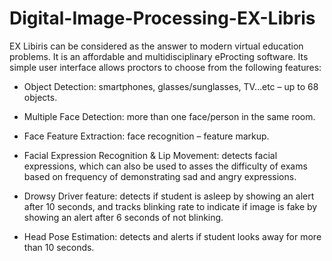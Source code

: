 # Digital-Image-Processing-EX-Libris
EX Libiris can be considered as the answer to modern virtual education problems. It is an affordable and multidisciplinary eProcting software. Its simple user interface allows proctors to choose from the following features:
-	Object Detection: smartphones, glasses/sunglasses, TV…etc – up to 68 objects. 

-	Multiple Face Detection: more than one face/person in the same room.

-	Face Feature Extraction: face recognition – feature markup. 

-	Facial Expression Recognition & Lip Movement: detects facial expressions, which can also be used to asses the difficulty of exams based on frequency of demonstrating sad and angry expressions.

-	Drowsy Driver feature: detects if student is asleep by showing an alert after 10 seconds, and tracks blinking rate to indicate if image is fake by showing an alert after 6 seconds of not blinking.

-	Head Pose Estimation: detects and alerts if student looks away for more than 10 seconds. 




